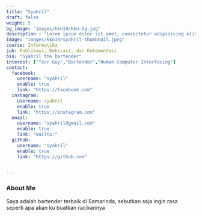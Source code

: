```yaml
---
title: "Syahril"
draft: false
weight: 5
bg_image: "images/kkn19/kkn-bg.jpg"
description : "Lorem ipsum dolor sit amet, consectetur adipisicing elit, sed do eiusmod tempor incididunt ut labore. dolore magna aliqua. Ut enim ad minim veniam, quis nostrud."
image: "images/kkn19/syahril-thumbnail.jpeg"
course: Informatika
job: Publikasi, Dekorasi, dan Dokementasi
bio: "Syahril the bartender"
interest: ["Tour Guy","Bartender","Human Computer Interfacing"]
contact:
  facebook:
    username: "syahril"
    enable: true
    link: "https://facebook.com"
  instagram:
    username: syahril
    enable: true
    link: "https://instagram.com"
  email: 
    username: "syahril@gmail.com"
    enable: true
    link: "mailto:"
  github:
    username: "syahril" 
    enable: true
    link: "https://github.com"


---
```


### About Me

Saya adalah bartender terbaik di Samarinda, sebutkan saja ingin rasa seperti apa akan ku buatkan racikannya
